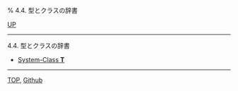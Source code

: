 % 4.4. 型とクラスの辞書

[UP](4.html)  

---

4.4. 型とクラスの辞書

- [System-Class **T**](4.4.t-system-class.html)

---
[TOP](index.html),  [Github](https://github.com/nptcl/npt-japanese)

